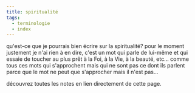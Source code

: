 ```yaml
---
title: spiritualité
tags:
  - terminologie
  - index
---
```


qu'est-ce que je pourrais bien écrire sur la spiritualité? pour le moment justement je n'ai rien à en dire, c'est un mot qui parle de lui-même et qui essaie de toucher au plus prêt à la Foi, à la Vie, à la beauté, etc... comme tous ces mots qui s'approchent mais qui ne sont pas ce dont ils parlent parce que le mot ne peut que s'approcher mais il n'est pas...

découvrez toutes les notes en lien directement de cette page.